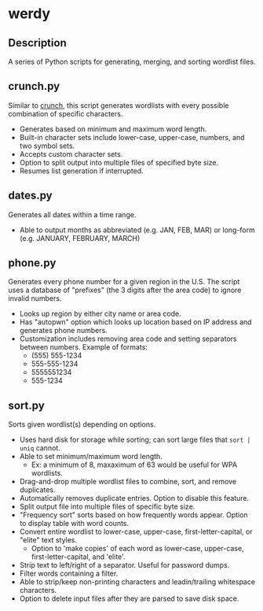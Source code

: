 # werdy

## Description

A series of Python scripts for generating, merging, and sorting wordlist files.

## crunch.py

Similar to [crunch](http://sourceforge.net/projects/crunch-wordlist/), this script generates wordlists with every possible combination of specific characters.

* Generates based on minimum and maximum word length.
* Built-in character sets include lower-case, upper-case, numbers, and two symbol sets.
* Accepts custom character sets.
* Option to split output into multiple files of specified byte size.
* Resumes list generation if interrupted.


## dates.py

Generates all dates within a time range.

* Able to output months as abbreviated (e.g. JAN, FEB, MAR) or long-form (e.g. JANUARY, FEBRUARY, MARCH)


## phone.py

Generates every phone number for a given region in the U.S.  The script uses a database of "prefixes" (the 3 digits after the area code) to ignore invalid numbers.

* Looks up region by either city name or area code.
* Has "autopwn" option which looks up location based on IP address and generates phone numbers.
* Customization includes removing area code and setting separators between numbers. Example of formats:
  * (555) 555-1234
  * 555-555-1234
  * 5555551234
  * 555-1234

## sort.py

Sorts given wordlist(s) depending on options.

* Uses hard disk for storage while sorting; can sort large files that ```sort | uniq``` cannot.
* Able to set minimum/maximum word length.
  * Ex: a minimum of 8, maxaximum of 63 would be useful for WPA wordlists.
* Drag-and-drop multiple wordlist files to combine, sort, and remove duplicates.
* Automatically removes duplicate entries. Option to disable this feature.
* Split output file into multiple files of specific byte size.
* "Frequency sort" sorts based on how frequently words appear. Option to display table with word counts.
* Convert entire wordlist to lower-case, upper-case, first-letter-capital, or "elite" text styles.
  * Option to 'make copies' of each word as lower-case, upper-case, first-letter-capital, and 'elite'.
* Strip text to left/right of a separator. Useful for password dumps.
* Filter words containing a filter.
* Able to strip/keep non-printing characters and leadin/trailing whitespace characters.
* Option to delete input files after they are parsed to save disk space.


